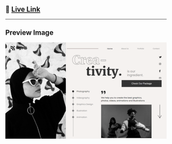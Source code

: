 ## 🔗 [**Live Link**](https://webpage-14-ineuron.netlify.app/)

---

## Preview Image

![img](./preview.png)
